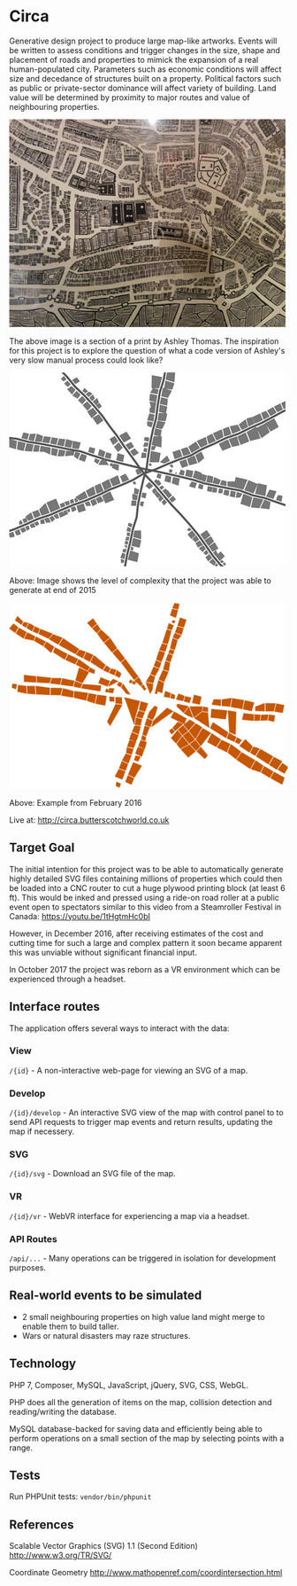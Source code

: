 
# Circa

Generative design project to produce large map-like artworks. Events will be written to assess conditions and trigger changes in the size, shape and placement of roads and properties to mimick the expansion of a real human-populated city. Parameters such as economic conditions will affect size and decedance of structures built on a property. Political factors such as public or private-sector dominance will affect variety of building. Land value will be determined by proximity to major routes and value of neighbouring properties.


![Photographed segment of a print by Ashley Thomas](/docs/Segment-of-AT-Print.jpg)

The above image is a section of a print by Ashley Thomas. The inspiration for this project is to explore the question of what a code version of Ashley's very slow manual process could look like? 


![Screenshot of Circa at end of 2015](/docs/screenshot-2015.jpg)

Above: Image shows the level of complexity that the project was able to generate at end of 2015


![Example from February 2016](/docs/2016-02-20-Fourth-Map.jpg)

Above: Example from February 2016

Live at: http://circa.butterscotchworld.co.uk




## Target Goal

The initial intention for this project was to be able to automatically generate highly detailed SVG files containing millions of properties which could then be loaded into a CNC router to cut a huge plywood printing block (at least 6 ft). This would be inked and pressed using a ride-on road roller at a public event open to spectators similar to this video from a Steamroller Festival in Canada: https://youtu.be/1tHgtmHc0bI 

However, in December 2016, after receiving estimates of the cost and cutting time for such a large and complex pattern it soon became apparent this was unviable without significant financial input. 

In October 2017 the project was reborn as a VR environment which can be experienced through a headset. 




## Interface routes

The application offers several ways to interact with the data:

### View

`/{id}` - A non-interactive web-page for viewing an SVG of a map.

### Develop

`/{id}/develop` - An interactive SVG view of the map with control panel to to send API requests to trigger map events and return results, updating the map if necessery. 

### SVG

`/{id}/svg` - Download an SVG file of the map.

### VR

`/{id}/vr` - WebVR interface for experiencing a map via a headset.

### API Routes

`/api/...` - Many operations can be triggered in isolation for development purposes. 




## Real-world events to be simulated

 - 2 small neighbouring properties on high value land might merge to enable them to build taller. 
 - Wars or natural disasters may raze structures. 




## Technology 

PHP 7, Composer, MySQL, JavaScript, jQuery, SVG, CSS, WebGL.

PHP does all the generation of items on the map, collision detection and reading/writing the database. 

MySQL database-backed for saving data and efficiently being able to perform operations on a small section of the map by selecting points with a range. 




## Tests

Run PHPUnit tests: `vendor/bin/phpunit`




## References

Scalable Vector Graphics (SVG) 1.1 (Second Edition) http://www.w3.org/TR/SVG/

Coordinate Geometry http://www.mathopenref.com/coordintersection.html 
